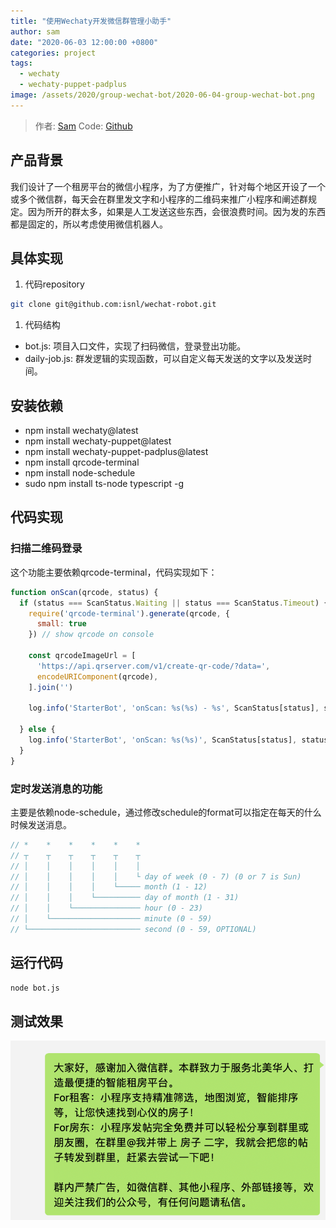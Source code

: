 ```yaml
---
title: "使用Wechaty开发微信群管理小助手"
author: sam
date: "2020-06-03 12:00:00 +0800"
categories: project
tags:
  - wechaty
  - wechaty-puppet-padplus
image: /assets/2020/group-wechat-bot/2020-06-04-group-wechat-bot.png
---
```


> 作者: [Sam](https://github.com/PXingwei/)
> Code: [Github](https://github.com/PXingwei/GroupWechatBot)

## 产品背景

我们设计了一个租房平台的微信小程序，为了方便推广，针对每个地区开设了一个或多个微信群，每天会在群里发文字和小程序的二维码来推广小程序和阐述群规定。因为所开的群太多，如果是人工发送这些东西，会很浪费时间。因为发的东西都是固定的，所以考虑使用微信机器人。

## 具体实现

1. 代码repository

```bash
git clone git@github.com:isnl/wechat-robot.git
```

1. 代码结构

- bot.js: 项目入口文件，实现了扫码微信，登录登出功能。
- daily-job.js: 群发逻辑的实现函数，可以自定义每天发送的文字以及发送时间。

## 安装依赖

- npm install wechaty@latest
- npm install wechaty-puppet@latest
- npm install wechaty-puppet-padplus@latest
- npm install qrcode-terminal
- npm install node-schedule
- sudo npm install ts-node typescript -g

## 代码实现

### 扫描二维码登录

这个功能主要依赖qrcode-terminal，代码实现如下：

```js
function onScan(qrcode, status) {
  if (status === ScanStatus.Waiting || status === ScanStatus.Timeout) {
    require('qrcode-terminal').generate(qrcode, {
      small: true
    }) // show qrcode on console

    const qrcodeImageUrl = [
      'https://api.qrserver.com/v1/create-qr-code/?data=',
      encodeURIComponent(qrcode),
    ].join('')

    log.info('StarterBot', 'onScan: %s(%s) - %s', ScanStatus[status], status, qrcodeImageUrl)

  } else {
    log.info('StarterBot', 'onScan: %s(%s)', ScanStatus[status], status)
  }
}
```

### 定时发送消息的功能

主要是依赖node-schedule，通过修改schedule的format可以指定在每天的什么时候发送消息。

```js
// *    *    *    *    *    *
// ┬    ┬    ┬    ┬    ┬    ┬
// │    │    │    │    │    │
// │    │    │    │    │    └ day of week (0 - 7) (0 or 7 is Sun)
// │    │    │    │    └───── month (1 - 12)
// │    │    │    └────────── day of month (1 - 31)
// │    │    └─────────────── hour (0 - 23)
// │    └──────────────────── minute (0 - 59)
// └───────────────────────── second (0 - 59, OPTIONAL)
```

## 运行代码

```bash
node bot.js
```

## 测试效果

![avatar](/assets/2020/group-wechat-bot/2020-06-04-group-wechat-bot.png)
